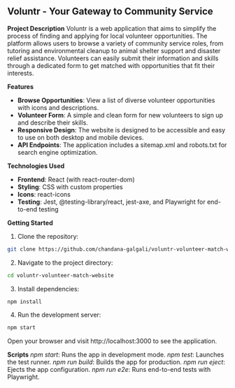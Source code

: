 ## Voluntr - Your Gateway to Community Service
**Project Description**
Voluntr is a web application that aims to simplify the process of finding and applying for local volunteer opportunities. The platform allows users to browse a variety of community service roles, from tutoring and environmental cleanup to animal shelter support and disaster relief assistance. Volunteers can easily submit their information and skills through a dedicated form to get matched with opportunities that fit their interests.

**Features**
- **Browse Opportunities**: View a list of diverse volunteer opportunities with icons and descriptions.
- **Volunteer Form**: A simple and clean form for new volunteers to sign up and describe their skills.
- **Responsive Design**: The website is designed to be accessible and easy to use on both desktop and mobile devices.
- **API Endpoints**: The application includes a sitemap.xml and robots.txt for search engine optimization.

**Technologies Used**
- **Frontend**: React (with react-router-dom)
- **Styling**: CSS with custom properties
- **Icons**: react-icons
- **Testing**: Jest, @testing-library/react, jest-axe, and Playwright for end-to-end testing

**Getting Started**
1. Clone the repository:
```bash
git clone https://github.com/chandana-galgali/voluntr-volunteer-match-website.git
```
2. Navigate to the project directory:
```bash
cd voluntr-volunteer-match-website
```
3. Install dependencies:
```bash
npm install
```
4. Run the development server:
```bash
npm start
```
Open your browser and visit http://localhost:3000 to see the application.

**Scripts**
*npm start*: Runs the app in development mode.
*npm test*: Launches the test runner.
*npm run build*: Builds the app for production.
*npm run eject*: Ejects the app configuration.
*npm run e2e*: Runs end-to-end tests with Playwright.
